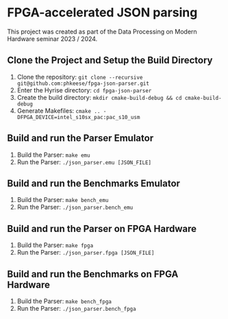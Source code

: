 # FPGA-accelerated JSON parsing

This project was created as part of the Data Processing on Modern Hardware seminar 2023 / 2024.

## Clone the Project and Setup the Build Directory

1. Clone the repository: `git clone --recursive git@github.com:phkeese/fpga-json-parser.git`
1. Enter the Hyrise directory: `cd fpga-json-parser`
1. Create the build directory: `mkdir cmake-build-debug && cd cmake-build-debug`
1. Generate Makefiles: `cmake .. -DFPGA_DEVICE=intel_s10sx_pac:pac_s10_usm`

## Build and run the Parser Emulator
1. Build the Parser: `make emu`
1. Run the Parser: `./json_parser.emu [JSON_FILE]`

## Build and run the Benchmarks Emulator
1. Build the Parser: `make bench_emu`
1. Run the Parser: `./json_parser.bench_emu`

## Build and run the Parser on FPGA Hardware
1. Build the Parser: `make fpga`
1. Run the Parser: `./json_parser.fpga [JSON_FILE]`

## Build and run the Benchmarks on FPGA Hardware
1. Build the Parser: `make bench_fpga`
1. Run the Parser: `./json_parser.bench_fpga`
